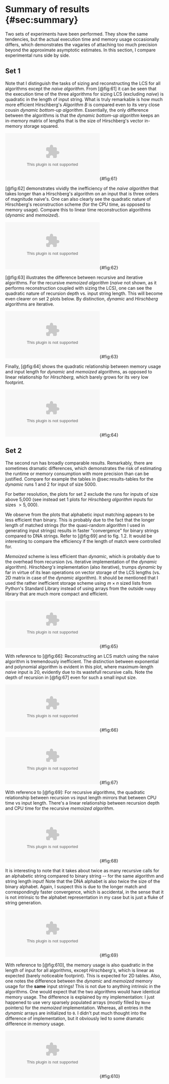 # Summary of results {#sec:summary}

Two sets of experiments have been performed. They show the same tendencies,
but the actual execution time and memory usage occasionally differs, which
demonstrates the vagaries of attaching too much precision beyond the
approximate asymptotic estimates. In this section, I compare experimental runs side by side.

## Set 1

Note that I distinguish the tasks of sizing and reconstructing the LCS for
all algorithms except the _naive algorithm_.
From [@fig:61] it can be seen that the execution time of
the
three algorithms for sizing LCS (excluding _naive_) is quadratic in the length of input string. What is truly
remarkable is how much more efficient Hirschberg's _Algorithm B_ is compared
even to its very close cousin _dynamic bottom-up algorithm_. Essentially,
the only difference between the algorithms is that the _dynamic bottom-up algorithm_
keeps an in-memory matrix of lengths that is the size of Hirschberg's vector in-memory storage squared.

![Set 1: Runtime vs input length -- sizing LCS](source/figures/gorgon1/cpu_input_sizing.ps){#fig:61}

[@fig:62] demonstrates vividly the inefficiency of the _naive algorithm_
that takes longer than a Hirschberg's algorithm on an input that is three orders of magnitude
naive's. One can also clearly see the quadratic nature of Hirschberg's
reconstruction scheme (for the CPU time, as opposed to memory usage). Compare
this to linear time reconstruction algorithms (_dynamic_ and _memoized_).

![Set 1: Runtime vs input length -- reconstructing LCS](source/figures/gorgon1/cpu_input_reconstruct.ps){#fig:62}

[@fig:63] illustrates the difference between recursive and iterative algorithms.
For the recursive _memoized algorithm_ (_naive_ not shown, as it performs
reconstruction coupled with sizing the LCS), one can see the quadratic
nature of recursion depth vs. input string length. This will become even
clearer on set 2 plots below. By distinction, _dynamic_ and _Hirschberg_ algorithms
are iterative.

![Set 1: Recursion depth vs input length -- sizing LCS](source/figures/gorgon1/recursion_input_sizing.ps){#fig:63}

Finally, [@fig:64] shows the quadratic relationship between
memory usage and input length for _dynamic_ and _memoized_ algorithms, as
opposed to linear relationship for _Hirschberg_, which barely grows for
its very low footprint.

![Set 1: Memory usage -- sizing LCS](source/figures/gorgon1/mem_usage.ps){#fig:64}


## Set 2

The second run has broadly comparable results. Remarkably, there are sometimes
dramatic differences, which demonstrates the risk of estimating the runtime or memory
consumption with more precision than can be justified. Compare for example
the tables in @sec:results-tables for the _dynamic_ runs 1 and 2 for
input of size 5000.

For better resolution, the plots for set 2 exclude the runs for inputs
of size above 5,000 (see instead set 1 plots for _Hirschberg algorithm_
inputs for sizes $> 5,000$).

We observe from the plots that alphabetic input matching appears to be less efficient than binary.
This is probably due to the fact that the longer length of matched strings
(for the quasi-random algorithm I used in generating input strings) results
in faster "convergence" for binary strings compared to DNA strings. Refer to
[@fig:69] and to fig. 1.2. It would be interesting to compare the efficiency
if the length of match were controlled for.

_Memoized_ scheme
is less efficient than _dynamic_, which is probably due to the overhead from
recursion (vs. iterative implementation of the _dynamic_ algorithm). _Hirschberg's_
implementation (also iterative), trumps _dynamic_ by far in virtue of its
lean operations on vector storage of the LCS lengths (vs. 2D matrix in case of the
_dynamic_ algorithm). It should be mentioned that I used the rather inefficient
storage scheme using $m \times n$ sized lists from Python's Standard Library instead of using arrays from
the outside `numpy` library that are much more compact
and efficient.

![Set 2: Runtime vs input length -- sizing LCS](source/figures/gorgon2/cpu_input_sizing.ps){#fig:65}

With reference to [@fig:66]: Reconstructing an LCS match using the naive algorithm is tremendously
inefficient. The distinction between exponential and polynomial algorithm
is evident in this plot, where maximum-length _naive_
input is 20, evidently due to its wastefull recursive calls.
Note the depth of recursion in [@fig:67] even for such a small input size.

![Set 2: Runtime vs input length -- reconstructing LCS](source/figures/gorgon2/cpu_input_reconstruct.ps){#fig:66}

![Set 2: Recursion depth vs input length -- reconstructing LCS](source/figures/gorgon2/recursion_input_reconstruct.ps){#fig:67}

With reference to [@fig:69]: For recursive algorithms, the quadratic relationship between recursion vs input length
mirrors that between CPU time vs input length. There's a linear relationship
between recursion depth and CPU time for the recursive _memoized algorithm_.

![Set 2: Recursion depth vs input length -- sizing LCS](source/figures/gorgon2/recursion_input_sizing.ps){#fig:68}

It is interesting
to note that it takes about twice as many recursive calls for an alphabetic string
compared to binary string -- for the same algorithm and string length input! Note that the DNA
alphabet is also twice the size of the binary alphabet. Again, I suspect this is
due to the longer match and correspondingly faster convergence, which is
accidental, in the sense that it is not intrinsic to the alphabet representation
in my case but is just a fluke of string generation.

![Set 2: Runtime vs recursion depth -- sizing LCS](source/figures/gorgon2/cpu_recursion_sizing.ps){#fig:69}

With reference to [@fig:610], the memory usage is also quadratic in the length of input
for all algorithms, except _Hirschberg's_, which is linear as expected (barely
noticeable footprint). This is expected for 2D tables. Also, one notes the
difference between the _dynamic_ and _memoized_ memory usage for the __same__
input strings! This is not due to anything intrinsic in the algorithms. One
would expect that the two algorithms would have identical memory usage.
The difference is explained by my implementation: I just happened to use
very sparsely populated arrays (mostly filled by `None` pointers) for the
_memoized_ implementation. Whereas, all entries in the  _dynamic_ arrays are initialized to
`0`. I didn't put much thought into the difference of implementation,
but it obviously led to some dramatic difference in memory usage.

![Set 2: Memory usage -- sizing/reconstructing LCS](source/figures/gorgon2/mem_usage.ps){#fig:610}

<!--
To include a reference, add the citation key shown in the references.bib file.
-->


<!--
### Subsection of the middle bit

This is a subsection of the middle bit. Quisque sit amet tempus arcu, ac suscipit ante. Cras massa elit, pellentesque eget nisl ut, malesuada rutrum risus. Nunc in venenatis mi. Curabitur sit amet suscipit eros, non tincidunt nibh. Phasellus lorem lectus, iaculis non luctus eget, tempus non risus. Suspendisse ut felis mi.
-->

<!--
For italic, add one * on either side of the text
For bold, add two * on either side of the text
For bold and italic, add _** on either side of the text
-->



